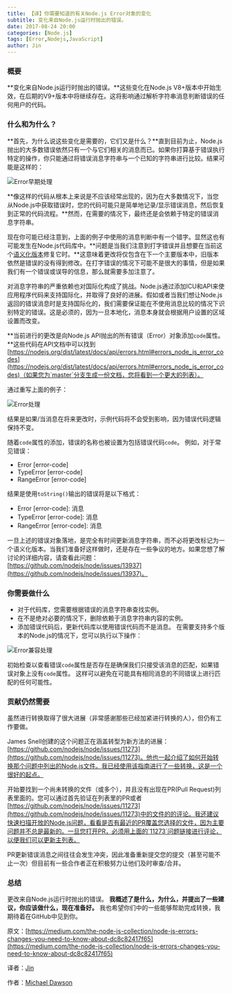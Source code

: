 ```yaml
---
title: 【译】你需要知道的有关Node.js Error对象的变化
subtitle: 变化来自Node.js运行时抛出的错误。
date: 2017-08-24 20:00
categories: [Node.js]
tags: [Error,Nodejs,JavaScript]
author: Jin
---
```


### 概要
**变化来自Node.js运行时抛出的错误。**这些变化在Node.js V8+版本中开始生效，在后期的V9+版本中将继续存在。这将影响通过解析字符串消息判断错误的任何用户的代码。

### 什么和为什么？
**首先，为什么说这些变化是需要的，它们又是什么？**直到目前为止，Node.js抛出的大多数错误依然只有一个与它们相关的消息而已。如果你打算基于错误执行特定的操作，你只能通过将错误消息字符串与一个已知的字符串进行比较。结果可能是这样的：

![Error早期处理](/images/2017-08-24-node-js-errors-changes-you-need-to-know-about/1.png)

<!-- more -->

**像这样的代码从根本上来说是不应该经常出现的，因为在大多数情况下，当您从Node.js中获取错误时，您的代码可能只是简单地记录/显示错误消息，然后恢复到正常的代码流程。**然而，在需要的情况下，最终还是会依赖于特定的错误消息字符串。

现在你可能已经注意到，上面的例子中使用的消息判断中有一个错字。显然这也有可能发生在Node.js代码库中。**问题是当我们注意到打字错误并且想要在当前这个[语义化版本](http://semver.org/)修复它时。**这意味着更改将仅包含在下一个主要版本中，旧版本依然是错误的没有得到修改。在打字错误的情况下可能不是很大的事情，但是如果我们有一个错误或误导的信息，那么就需要多加注意了。

对消息字符串的严重依赖也对国际化构成了挑战。Node.js通过添加ICU和API来使应用程序代码来支持国际化，并取得了良好的进展。假如或者当我们想让Node.js返回的错误消息时是支持国际化的，我们需要保证能在不使用消息比较的情况下识别特定的错误。这是必须的，因为一旦本地化，消息本身就会根据用户设置的区域设置而改变。

**当前进行的更改是向Node.js API抛出的所有错误（Error）对象添加`code`属性。**这些代码在API文档中可以找到[https://nodejs.org/dist/latest/docs/api/errors.html#errors_node_js_error_codes](https://nodejs.org/dist/latest/docs/api/errors.html#errors_node_js_error_codes)（如果您为`master`分支生成一份文档，您将看到一个更大的列表）。

通过重写上面的例子：

![Error处理](/images/2017-08-24-node-js-errors-changes-you-need-to-know-about/2.png)

结果是如果/当消息在将来更改时，示例代码将不会受到影响，因为错误代码逻辑保持不变。

随着`code`属性的添加，错误的名称也被设置为包括错误代码`code`。 例如，对于常见错误：

* Error [error-code]
* TypeError [error-code]
* RangeError [error-code]

结果是使用`toString()`输出的错误将是以下格式：

* Error [error-code]: 消息
* TypeError [error-code]: 消息
* RangeError [error-code]: 消息

一旦上述的错误对象落地，是完全有时间更新消息字符串，而不必将更改标记为一个语义化版本。当我们准备好这样做时，还是存在一些争议的地方。如果您想了解讨论的详细内容，请查看此问题：[https://github.com/nodejs/node/issues/13937](https://github.com/nodejs/node/issues/13937)。

### 你需要做什么

* 对于代码库，您需要根据错误的消息字符串查找实例。
* 在不是绝对必要的情况下，删除依赖于消息字符串内容的实例。
* 添加错误代码后，更新代码库以使用错误代码而不是消息。 在需要支持多个版本的Node.js的情况下，您可以执行以下操作：

![Error兼容处理](/images/2017-08-24-node-js-errors-changes-you-need-to-know-about/3.png)

初始检查以查看错误`code`属性是否存在是确保我们只接受该消息的匹配，如果错误对象上没有`code`属性。 这样可以避免在可能具有相同消息的不同错误上进行匹配的任何可能性。

### 贡献仍然需要
虽然进行转换取得了很大进展（非常感谢那些已经加紧进行转换的人），但仍有工作要做。

James Snell创建的这个问题正在涵盖转型为新方法的进展：[https://github.com/nodejs/node/issues/11273](https://github.com/nodejs/node/issues/11273)。他也一起介绍了如何开始转换那个问题中列出的Node.js文件。我已经使用该指南进行了一些转换，这是一个很好的起点。

开始要找到一个尚未转换的文件（或多个），并且没有出现在PR(Pull Request)列表里面的。您可以通过首先验证在列表里的PR或者[https://github.com/nodejs/node/issues/11273](https://github.com/nodejs/node/issues/11273)中的文件的的评论。我还建议快速扫描开放的Node.js问题，看看是否有最近的PR覆盖您选择的文件，因为主要问题并不总是最新的。一旦您打开PR，必须用上面的`11273`问题链接进行评论，以便我们可以更新主列表。

PR更新错误消息之间往往会发生冲突，因此准备重新提交您的提交（甚至可能不止一次）但目前有一些合作者正在积极努力让他们及时审查/合并。

### 总结
更改来自Node.js运行时抛出的错误。 **我概述了是什么，为什么，并提出了一些建议，你应该做什么，现在准备好。** 我也希望你们中的一些能够帮助完成转换，我期待着在GitHub中见到你。

原文：[https://medium.com/the-node-js-collection/node-js-errors-changes-you-need-to-know-about-dc8c82417f65](https://medium.com/the-node-js-collection/node-js-errors-changes-you-need-to-know-about-dc8c82417f65)

译者：[Jin](https://github.com/Yi-love)

作者：[Michael Dawson](https://twitter.com/mhdawson1)